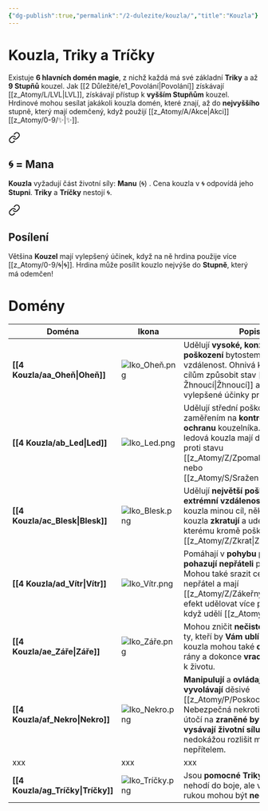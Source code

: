 ```yaml
---
{"dg-publish":true,"permalink":"/2-dulezite/kouzla/","title":"Kouzla"}
---
```


# Kouzla, Triky a Tríčky
Existuje **6 hlavních domén magie**, z nichž každá má své základní **Triky** a až **9 Stupňů** kouzel.
Jak [[2 Důležité/e1_Povolání\|Povolání]] získávají [[z_Atomy/L/LVL\|LVL]], získávají přístup k **vyšším Stupňům** kouzel. 
Hrdinové mohou sesílat jakákoli kouzla domén, které znají, až do **nejvyššího** stupně, který mají odemčený, když použijí [[z_Atomy/A/Akce\|Akci]] [[z_Atomy/0-9/✨\|✨]].


<div class="transclusion internal-embed is-loaded"><a class="markdown-embed-link" href="/Mana/" aria-label="Open link"><svg xmlns="http://www.w3.org/2000/svg" width="24" height="24" viewBox="0 0 24 24" fill="none" stroke="currentColor" stroke-width="2" stroke-linecap="round" stroke-linejoin="round" class="svg-icon lucide-link"><path d="M10 13a5 5 0 0 0 7.54.54l3-3a5 5 0 0 0-7.07-7.07l-1.72 1.71"></path><path d="M14 11a5 5 0 0 0-7.54-.54l-3 3a5 5 0 0 0 7.07 7.07l1.71-1.71"></path></svg></a><div class="markdown-embed">




## 🌀 = Mana
**Kouzla** vyžadují část životní síly: **Manu** (🌀) . 
Cena kouzla v 🌀 odpovídá jeho **Stupni**. 
**Triky** a **Tríčky** nestojí 🌀.

</div></div>


<div class="transclusion internal-embed is-loaded"><a class="markdown-embed-link" href="/z-atomy/p/posileni/" aria-label="Open link"><svg xmlns="http://www.w3.org/2000/svg" width="24" height="24" viewBox="0 0 24 24" fill="none" stroke="currentColor" stroke-width="2" stroke-linecap="round" stroke-linejoin="round" class="svg-icon lucide-link"><path d="M10 13a5 5 0 0 0 7.54.54l3-3a5 5 0 0 0-7.07-7.07l-1.72 1.71"></path><path d="M14 11a5 5 0 0 0-7.54-.54l-3 3a5 5 0 0 0 7.07 7.07l1.71-1.71"></path></svg></a><div class="markdown-embed">




## Posílení
Většina **Kouzel** mají vylepšený účinek, když na ně hrdina použije více [[z_Atomy/0-9/🌀\|🌀]]. 
Hrdina může posílit kouzlo nejvýše do **Stupně**, který má odemčen!

</div></div>

# Domény

| Doména                   | Ikona               | Popis                                                                                                                                                                                                                                   |
| ------------------------ | ------------------- | --------------------------------------------------------------------------------------------------------------------------------------------------------------------------------------------------------------------------------------- |
| **[[4 Kouzla/aa_Oheň\|Oheň]]**     | ![Iko_Oheň.png](/img/user/z_img/Iko_Ohe%C5%88.png)   | Udělují **vysoké, konzistentní poškození** bytostem na střední vzdálenost. Ohnivá kouzla mohou cílům způsobit stav [[z_Atomy/Z/Žhnoucí\|Žhnoucí]] a získávají vylepšené účinky proti nim.                                                                  |
| **[[4 Kouzla/ab_Led\|Led]]**       | ![Iko_Led.png](/img/user/z_img/Iko_Led.png)    | Udělují střední poškození se zaměřením na **kontrolu bojiště** a **ochranu** kouzelníka. Některá ledová kouzla mají další účinky proti stavu [[z_Atomy/Z/Zpomalen\|Zpomalen]] nebo [[z_Atomy/S/Sražen\|Sražen]].                                                              |
| **[[4 Kouzla/ac_Blesk\|Blesk]]**   | ![Iko_Blesk.png](/img/user/z_img/Iko_Blesk.png)  | Udělují **největší poškození** na **extrémní vzdálenost**, ale pokud kouzla minou cíl, některá blesková kouzla **zkratují** a udeří kouzelníka, kterému kromě poškození způsobí [[z_Atomy/Z/Zkrat\|Zkrat]].                                              |
| **[[4 Kouzla/ad_Vítr\|Vítr]]**     | ![Iko_Vítr.png](/img/user/z_img/Iko_V%C3%ADtr.png)   | Pomáhají v **pohybu přátel** a **pohazují nepřáteli** po bojišti. Mohou také srazit celé skupiny nepřátel a mají [[z_Atomy/Z/Zákeřný\|Zákeřný]] efekt udělovat více poškození, když udělí [[z_Atomy/0-9/💥\|💥]].                                                          |
| **[[4 Kouzla/ae_Záře\|Záře]]**     | ![Iko_Záře.png](/img/user/z_img/Iko_Z%C3%A1%C5%99e.png)   | Mohou zničit **nečisté**, **nemrtvé** a ty, kteří by **Vám ublížili**. Tyto kouzla mohou také **chránit**, **léčit** rány a dokonce **vracet** bytosti zpět k životu.                                                                   |
| **[[4 Kouzla/af_Nekro\|Nekro]]**   | ![Iko_Nekro.png](/img/user/z_img/Iko_Nekro.png)  | **Manipulují** a **ovládají** své cíle nebo **vyvolávají** děsivé [[z_Atomy/P/Poskoci\|poskoky]]. Nebezpečná nekrotická kouzla útočí na **zraněné bytosti** a **vysávají životní sílu**, ale často nedokážou rozlišit mezi přítelem a nepřítelem. |
| xxx                      | xxx                 | xxx                                                                                                                                                                                                                                     |
| **[[4 Kouzla/ag_Tríčky\|Tríčky]]** | ![Iko_Tríčky.png](/img/user/z_img/Iko_Tr%C3%AD%C4%8Dky.png) | Jsou **pomocné Triky**, které se nehodí do boje, ale ve správných rukou mohou být **neocenitelné**.                                                                                                                                     |
